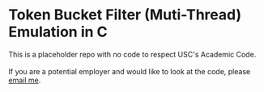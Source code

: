# Token Bucket Filter (Muti-Thread) Emulation in C

This is a placeholder repo with no code to respect USC's Academic Code.<br><br>
If you are a potential employer and would like to look at the code, please [email me](mailto:amylee.lyq@gmail.com).
